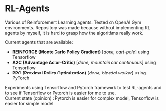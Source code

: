 # RL-Agents

Various of Reinforcement Learning agents. Tested on OpenAI Gym environments.
Repository was made because without implementing RL agents by myself, it is hard to grasp how the algorithms really work.

Current agents that are available:
  - **REINFORCE (Monte Carlo Policy Gradient)** [*done, cart-pole*] using Tensorflow
  - **A2C (Advantage Actor-Critic)** [*done, mountain car continuous*] using Tensorflow
  - **PPO (Proximal Policy Optimization)** [*done, bipedal walker*] using PyTorch
 
Experiments using Tensorflow and Pytorch framework to test RL-agents and to see if Tensorflow or Pytorch is easier for me to use. <br>
Current state (opinion) : Pytorch is easier for complex model, Tensorflow is easier for simple model

